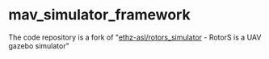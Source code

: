 # mav_simulator_framework
The code repository is a fork of "[ethz-asl/rotors_simulator](https://github.com/ethz-asl/rotors_simulator) - RotorS is a UAV gazebo simulator"
